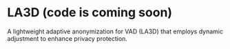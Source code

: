 # LA3D (code is coming soon)
 A lightweight adaptive anonymization for VAD (LA3D) that employs dynamic adjustment to enhance privacy protection. 
